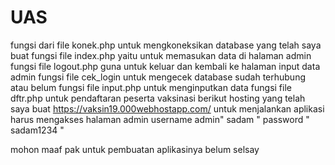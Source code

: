 # UAS
fungsi dari file konek.php untuk mengkoneksikan database yang telah saya buat
fungsi file index.php yaitu untuk memasukan data di halaman admin
fungsi file logout.php guna untuk keluar dan kembali ke halaman input data admin
fungsi file cek_login untuk mengecek database sudah terhubung atau belum
fungsi file input.php untuk menginputkan data
fungsi file dftr.php untuk pendaftaran peserta vaksinasi
berikut hosting yang telah saya buat https://vaksin19.000webhostapp.com/
untuk menjalankan aplikasi harus mengakses halaman admin
username admin" sadam "
password " sadam1234 "

mohon maaf pak untuk pembuatan aplikasinya belum selsay

